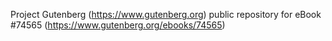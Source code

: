Project Gutenberg (https://www.gutenberg.org) public repository for
eBook #74565 (https://www.gutenberg.org/ebooks/74565)
